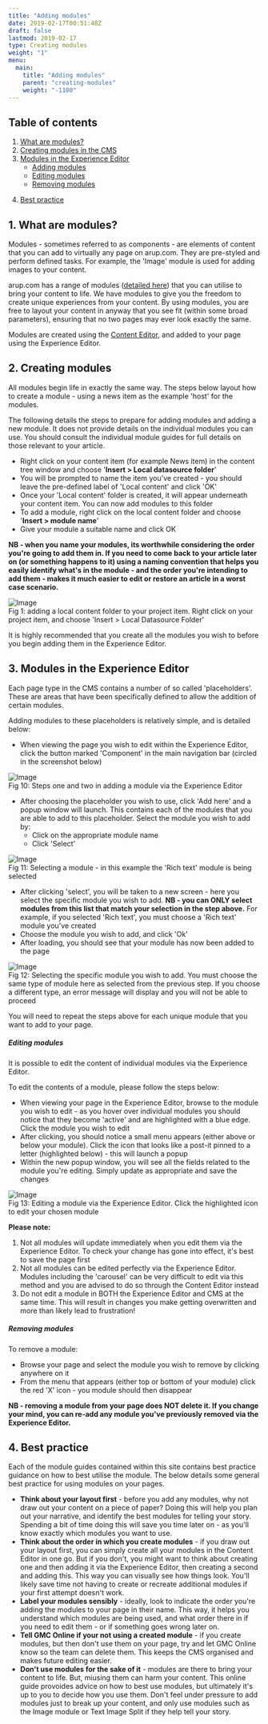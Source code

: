 ```yaml
---
title: "Adding modules"
date: 2019-02-17T00:51:48Z
draft: false
lastmod: 2019-02-17
type: Creating modules
weight: "1"
menu:
  main:
    title: "Adding modules"
    parent: "creating-modules"
    weight: "-1100"
---
```


<section class="container" id="">
	<div class="rich-text">
		<div class="reveal rich-text__content">
			<h2>Table of contents</h2>
		</div>
	</div>
</section>
<section class="container">
	<div class="menu_row">
		<div class="menu_section two">
			<ol class="header-list">
				<li>
					<a href="#what">What are modules?</a>
				</li>
				<li>
					<a href="#creating">Creating modules in the CMS</a>
				</li>
				<li>
					<a href="#modules-ee">Modules in the Experience Editor</a>
					<ul class="sub-header-list">
						<li>
							<a href="#adding">Adding modules</a>
						</li>
						<li>
							<a href="#editing">Editing modules</a>
						</li>
						<li>
							<a href="#removing">Removing modules</a>
						</li>
					</ul>
				</li>
			</ol>
		</div>
		<div class="menu_section two">
			<ol class="header-list second" start="4">
				<li>
					<a href="#best-practice">Best practice</a>
				</li>
			</ol>
		</div>
	</div>
</section>
<section class="container" id="what">
	<div class="rich-text">
		<div class="reveal rich-text__content">
			<h2>1. What are modules?</h2>
			<p>Modules - sometimes referred to as components - are elements of content that you can add to virtually any page on arup.com. They are pre-styled and perform defined tasks. For example, the 'Image' module is used for adding images to your content.</p>
			<p>arup.com has a range of modules (<a href="/">detailed here</a>) that you can utilise to bring your content to life. We have modules to give you the freedom to create unique experiences from your content. By using modules, you are free to layout your content in anyway that you see fit (within some broad parameters), ensuring that no two pages may ever look exactly the same.</p>
			<p>Modules are created using the <a href="/getting-started/content-experience-editor/#cms">Content Editor</a>, and added to your page using the Experience Editor.</p>
		</div>
	</div>
</section>
<section class="container" id="creating">
	<div class="rich-text">
		<div class="reveal rich-text__content">
			<h2>2. Creating modules</h2>
			<p>All modules begin life in exactly the same way. The steps below layout how to create a module - using a news item as the example 'host' for the modules.</p>
			<p>The following details the steps to prepare for adding modules and adding a new module. It does not provide details on the individual modules you can use. You should consult the individual module guides for full details on those relevant to your article.</p>
			<ul>
				<li>Right click on your content item (for example News item) in the content tree window and choose '<b>Insert &gt; Local datasource folder</b>'</li>
				<li>You will be prompted to name the item you've created - you should leave the pre-defined label of 'Local content' and click 'OK'</li>
				<li>Once your 'Local content' folder is created, it will appear underneath your content item. You can now add modules to this folder</li>
				<li>To add a module, right click on the local content folder and choose '<b>Insert &gt; module name</b>'</li>
				<li>Give your module a suitable name and click OK</li>
			</ul>
			<p><b>NB - when you name your modules, its worthwhile considering the order you're going to add them in. If you need to come back to your article later on (or something happens to it) using a naming convention that helps you easily identify what's in the module - and the order you're intending to add them - makes it much easier to edit or restore an article in a worst case scenario.</b></p>
			<div class="training-image"><img alt="Image" class="mainImg" src="/images/news/adding-localcontent.jpg"></div>
			<div class="halfbleed__detail">
				Fig 1: adding a local content folder to your project item. Right click on your project item, and choose 'Insert &gt; Local Datasource Folder'
			</div>
			<p>It is highly recommended that you create all the modules you wish to before you begin adding them in the Experience Editor.</p>
		</div>
	</div>
</section>
<section class="container" id="modules-ee">
	<div class="rich-text">
		<div class="reveal rich-text__content">
			<h2>3. Modules in the Experience Editor</h2>
			<p>Each page type in the CMS contains a number of so called 'placeholders'. These are areas that have been specifically defined to allow the addition of certain modules.</p>
			<p><a id="adding" name="adding"></a>Adding modules to these placeholders is relatively simple, and is detailed below:</p>
			<ul>
				<li>When viewing the page you wish to edit within the Experience Editor, click the button marked 'Component' in the main navigation bar (circled in the screenshot below)</li>
			</ul>
			<div class="training-image"><img alt="Image" class="mainImg" src="/images/sitecore/adding-module-one.jpg"></div>
			<div class="halfbleed__detail">
				Fig 10: Steps one and two in adding a module via the Experience Editor
			</div>
			<ul>
				<li>After choosing the placeholder you wish to use, click 'Add here' and a popup window will launch. This contains each of the modules that you are able to add to this placeholder. Select the module you wish to add by:
					<ul>
						<li>Click on the appropriate module name</li>
						<li>Click 'Select'</li>
					</ul>
				</li>
			</ul>
			<div class="training-image"><img alt="Image" class="mainImg" src="/images/sitecore/adding-module-two.jpg"></div>
			<div class="halfbleed__detail">
				Fig 11: Selecting a module - in this example the 'Rich text' module is being selected
			</div>
			<ul>
				<li>After clicking 'select', you will be taken to a new screen - here you select the specific module you wish to add. <b>NB - you can ONLY select modules from this list that match your selection in the step above.</b> For example, if you selected 'Rich text', you must choose a 'Rich text' module you've created</li>
				<li>Choose the module you wish to add, and click 'Ok'</li>
				<li>After loading, you should see that your module has now been added to the page</li>
			</ul>
			<div class="training-image"><img alt="Image" class="mainImg" src="/images/sitecore/adding-module-three.jpg"></div>
			<div class="halfbleed__detail">
				Fig 12: Selecting the specific module you wish to add. You must choose the same type of module here as selected from the previous step. If you choose a different type, an error message will display and you will not be able to proceed
			</div>
			<p>You will need to repeat the steps above for each unique module that you want to add to your page.</p>
		</div>
	</div>
</section>
<section class="container" id="">
	<div class="rich-text">
		<div class="reveal rich-text__content">
			<h5><a id="editing" name="editing"></a>Editing modules</h5>
			<p>It is possible to edit the content of individual modules via the Experience Editor.</p>
			<p>To edit the contents of a module, please follow the steps below:</p>
			<ul>
				<li>When viewing your page in the Experience Editor, browse to the module you wish to edit - as you hover over individual modules you should notice that they become 'active' and are highlighted with a blue edge. Click the module you wish to edit</li>
				<li>After clicking, you should notice a small menu appears (either above or below your module). Click the icon that looks like a post-it pinned to a letter (highlighted below) - this will launch a popup</li>
				<li>Within the new popup window, you will see all the fields related to the module you're editing. Simply update as appropriate and save the changes</li>
			</ul>
			<div class="training-image"><img alt="Image" class="mainImg" src="/images/sitecore/edit-module.jpg"></div>
			<div class="halfbleed__detail">
				Fig 13: Editing a module via the Experience Editor. Click the highlighted icon to edit your chosen module
			</div>
			<p><b>Please note:</b></p>
			<ol>
				<li>Not all modules will update immediately when you edit them via the Experience Editor. To check your change has gone into effect, it's best to save the page first</li>
				<li>Not all modules can be edited perfectly via the Experience Editor. Modules including the 'carousel' can be very difficult to edit via this method and you are advised to do so through the Content Editor instead</li>
				<li>Do not edit a module in BOTH the Experience Editor and CMS at the same time. This will result in changes you make getting overwritten and more than likely lead to frustration!</li>
			</ol>
			<h5><a id="removing" name="removing"></a>Removing modules</h5>
			<p>To remove a module:</p>
			<ul>
				<li>Browse your page and select the module you wish to remove by clicking anywhere on it</li>
				<li>From the menu that appears (either top or bottom of your module) click the red 'X' icon - you module should then disappear</li>
			</ul>
			<p><b>NB - removing a module from your page does NOT delete it. If you change your mind, you can re-add any module you've previously removed via the Experience Editor.</b></p>
		</div>
	</div>
</section>
<section class="container" id="best-practice">
	<div class="rich-text">
		<div class="reveal rich-text__content">
			<h2>4. Best practice</h2>
			<p>Each of the module guides contained within this site contains best practice guidance on how to best utilise the module. The below details some general best practice for using modules on your pages.</p>
			<ul>
				<li><b>Think about your layout first</b> - before you add any modules, why not draw out your content on a piece of paper? Doing this will help you plan out your narrative, and identify the best modules for telling your story. Spending a bit of time doing this will save you time later on - as you'll know exactly which modules you want to use.</li>
				<li><b>Think about the order in which you create modules</b> - if you draw out your layout first, you can simply create all your modules in the Content Editor in one go. But if you don't, you might want to think about creating one and then adding it via the Experience Editor, then creating a second and adding this. This way you can visually see how things look. You'll likely save time not having to create or recreate additional modules if your first attempt doesn't work.</li>
				<li><b>Label your modules sensibly</b> - ideally, look to indicate the order you're adding the modules to your page in their name. This way, it helps you understand which modules are being used, and what order there in if you need to edit them - or if something goes wrong later on.</li>
				<li><b>Tell GMC Online if your not using a created module</b> - if you create modules, but then don't use them on your page, try and let GMC Online know so the team can delete them. This keeps the CMS organised and makes future editing easier.</li>
				<li><b>Don't use modules for the sake of it</b> - modules are there to bring your content to life. But, miusing them can harm your content. This online guide provoides advice on how to best use modules, but ultimately it's up to you to decide how you use them. Don't feel under pressure to add modules just to break up your content, and only use modules such as the Image module or Text Image Split if they help tell your story.</li>
			</ul>
		</div>
	</div>
</section>
<style>
li.previous {
	display: none!important;
}
</style>
